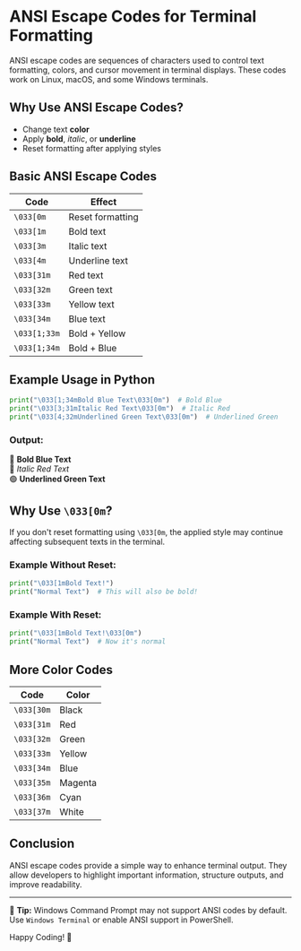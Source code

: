 # ANSI Escape Codes for Terminal Formatting

ANSI escape codes are sequences of characters used to control text formatting, colors, and cursor movement in terminal displays. These codes work on Linux, macOS, and some Windows terminals.

## Why Use ANSI Escape Codes?
- Change text **color**
- Apply **bold**, *italic*, or **underline**
- Reset formatting after applying styles

## Basic ANSI Escape Codes

| Code | Effect |
|------|--------|
| `\033[0m` | Reset formatting |
| `\033[1m` | Bold text |
| `\033[3m` | Italic text |
| `\033[4m` | Underline text |
| `\033[31m` | Red text |
| `\033[32m` | Green text |
| `\033[33m` | Yellow text |
| `\033[34m` | Blue text |
| `\033[1;33m` | Bold + Yellow |
| `\033[1;34m` | Bold + Blue |

## Example Usage in Python

```python
print("\033[1;34mBold Blue Text\033[0m")  # Bold Blue
print("\033[3;31mItalic Red Text\033[0m")  # Italic Red
print("\033[4;32mUnderlined Green Text\033[0m")  # Underlined Green
```

### Output:
🔵 **Bold Blue Text**  
🔴 *Italic Red Text*  
🟢 __Underlined Green Text__

## Why Use `\033[0m`?
If you don't reset formatting using `\033[0m`, the applied style may continue affecting subsequent texts in the terminal.

### Example Without Reset:
```python
print("\033[1mBold Text!")
print("Normal Text")  # This will also be bold!
```

### Example With Reset:
```python
print("\033[1mBold Text!\033[0m")
print("Normal Text")  # Now it's normal
```

## More Color Codes

| Code | Color |
|------|--------|
| `\033[30m` | Black |
| `\033[31m` | Red |
| `\033[32m` | Green |
| `\033[33m` | Yellow |
| `\033[34m` | Blue |
| `\033[35m` | Magenta |
| `\033[36m` | Cyan |
| `\033[37m` | White |

## Conclusion
ANSI escape codes provide a simple way to enhance terminal output. They allow developers to highlight important information, structure outputs, and improve readability.

---

📌 **Tip:** Windows Command Prompt may not support ANSI codes by default. Use `Windows Terminal` or enable ANSI support in PowerShell.

Happy Coding! 🚀
